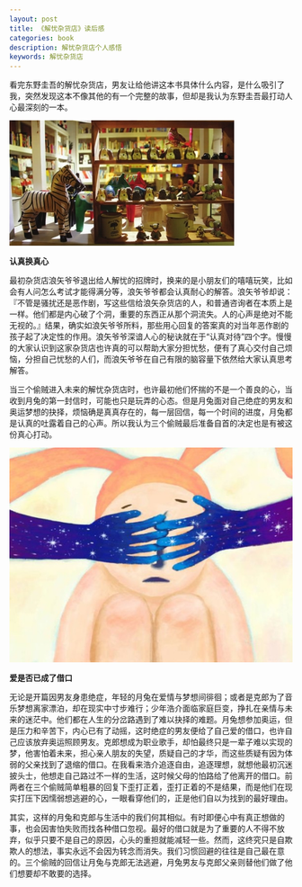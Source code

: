 ```yaml
---
layout: post
title: 《解忧杂货店》读后感
categories: book
description: 解忧杂货店个人感悟
keywords: 解忧杂货店
---
```


看完东野圭吾的解忧杂货店，男友让给他讲这本书具体什么内容，是什么吸引了我，突然发现这本不像其他的有一个完整的故事，但却是我认为东野圭吾最打动人心最深刻的一本。

![img](/images/posts/book/jieyouzahuodian1.jpg)

**认真换真心**

最初杂货店浪矢爷爷退出给人解忧的招牌时，换来的是小朋友们的嘻嘻玩笑，比如会有人问怎么考试才能得满分等，浪矢爷爷都会认真耐心的解答。浪矢爷爷却说：『不管是骚扰还是恶作剧，写这些信给浪矢杂货店的人，和普通咨询者在本质上是一样。他们都是内心破了个洞，重要的东西正从那个洞流失。人的心声是绝对不能无视的。』结果，确实如浪矢爷爷所料，那些用心回复的答案真的对当年恶作剧的孩子起了决定性的作用。浪矢爷爷深谙人心的秘诀就在于“认真对待”四个字。慢慢的大家认识到这家杂货店也许真的可以帮助大家分担忧愁，便有了真心交付自己烦恼，分担自己忧愁的人们，而浪矢爷爷在自己有限的脑容量下依然给大家认真思考解答。

当三个偷贼进入未来的解忧杂货店时，也许最初他们怀揣的不是一个善良的心，当收到月兔的第一封信时，可能也只是玩弄的心态。但是月兔面对自己绝症的男友和奥运梦想的抉择，烦恼确是真真存在的，每一层回信，每一个时间的进度，月兔都是认真的吐露着自己的心声。所以我认为三个偷贼最后准备自首的决定也是有被这份真心打动。

![img](/images/posts/book/jieyouzahuodian2.jpg)

**爱是否已成了借口**

无论是开篇因男友身患绝症，年轻的月兔在爱情与梦想间徘徊；或者是克郎为了音乐梦想离家漂泊，却在现实中寸步难行；少年浩介面临家庭巨变，挣扎在亲情与未来的迷茫中。他们都在人生的分岔路遇到了难以抉择的难题。月兔想参加奥运，但是压力和辛苦下，内心已有了动摇，这时绝症的男友便给了自己爱的借口，也许自己应该放弃奥运照顾男友。克郎想成为职业歌手，却怕最终只是一辈子难以实现的梦，他害怕着未来，担心亲人朋友的失望，质疑自己的才华，而这些质疑有因为体弱的父亲找到了退缩的借口。在我看来浩介追逐自由，追逐理想，就想他最初沉迷披头士，他想走自己路过不一样的生活，这时候父母的怕路给了他离开的借口。前两者在三个偷贼简单粗暴的回复下歪打正着，歪打正着的不是结果，而是他们在现实打压下因懦弱想逃避的心，一眼看穿他们的，正是他们自以为找到的最好理由。

其实，这样的月兔和克郎与生活中的我们何其相似。有时即便心中有真正想做的事，也会因害怕失败而找各种借口忽视。最好的借口就是为了重要的人不得不放弃，似乎只要不是自己的原因，心头的重担就能减轻一些。然而，这终究只是自欺欺人的想法，事实永远不会因为转念而消失。我们习惯回避的往往是自己最在意的。三个偷贼的回信让月兔与克郎无法逃避，月兔男友与克郎父亲则替他们做了他们想要却不敢要的选择。